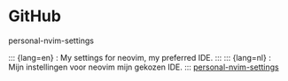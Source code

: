 # GitHub

personal-nvim-settings

::: {lang=en}
: My settings for neovim, my preferred IDE.
:::
::: {lang=nl}
: Mijn instellingen voor neovim mijn gekozen IDE.
:::
[personal-nvim-settings](https://github.com/captaincarmnlg/personal-nvim-settings)

